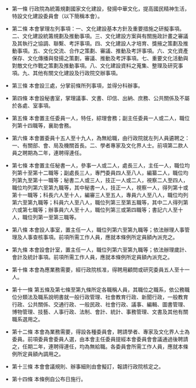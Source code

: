 * 第一條 行政院為統籌規劃國家文化建設，發揚中華文化，提高國民精神生活，特設文化建設委員會（以下簡稱本會）。

* 第二條 本會掌理左列事項：一、文化建設基本方針及重要措施之研擬事項。二、文化建設統籌規劃及推動事項。三、文化建設方案與有關施政計畫之審議及其執行之協調、聯繫、考評事項。四、文化建設人才培育、獎掖之策劃及推動事項。五、文化交流、合作之策劃、審議、推動及考評事項。六、文化資產保存、文化傳播與發揚之策劃，審議、推動及考評事項。七、重要文化活動與對敵文化作戰之策劃及推動事項。八、文化建設資料之蒐集、整理及研究事項。九、其他有關文化建設及行政院交辦事項。

* 第三條 本會設三處，分掌前條所列事項，並得分科辦事。

* 第四條 本會設秘書室，掌理議事、文書、印信、出納、庶務、公共關係及不屬於各處、室事項。

* 第五條 本會置主任委員一人，特任，綜理會務；副主任委員一人或二人，職位列第十四職等，襄助會務。

* 第六條 本會置委員十五人至十九人，為無給職，由行政院就左列人員遴聘之：一、有關部、會、局及機關首長。二、學者專家及文化界人士。前項第二款人員之聘期為二年，連聘得連任。

* 第七條 本會置主任秘書一人，參事一人或二人，處長三人，主任一人，職位均列第十至第十二職等；副處長三人，專門委員四人至八人，編纂二人，職位均列第九至第十一職等；秘書二人或三人，技正一人或二人，視察二人至四人，職位均列第六至第九職等，其中秘書一人，技正一人，視察一人，得列第十或第十一職等；科長六人至十人，編審三人至五人，專員六人至八人，職位均列第六至第九職等；科員六人至八人，職位列第三至第五職等，其中二人得列第六或第七職等；辦事員六人至十人，職位列第三或第四職等；書記六人至十人，職位列第一至第三職等。

* 第八條 本會設人事室，置主任一人，職位列第六至第九職等；依法辦理人事管理及人事查核事項。前項所需工作人員，應就本條例所定員額內派充之。

* 第九條 本會設會計室，置主任一人，職位列第六至第九職等；依法辦理歲計、會計及統計事項。前項所需工作人員，應就本條例所定員額內派充之。

* 第十條 本會為應業務需要，經行政院核准，得聘用顧問或研究委員五人至十一人。

* 第十一條 第五條及第七條至第九條所定各職稱人員，其職位之職系，依公務職位分類法及職系說明書就一般行政管理、社會教育行政、新聞行政，一般教育行政、公共關係、交通行政、一般民政、社會行政、議事、編輯、圖書管理、博物管理、技藝、人事行政、法制、會計、統計、事務管理、文書及其他有關職系選用之。

* 第十二條 本會為業務需要，得設各種委員會，聘請學者、專家及文化界人士為委員。前項委員會委員人選，由本會主任委員提經本會委員會會議通過後聘請之，任期二年，連聘得連任，均為無給職。各委員會所需工作人員，應就本條例所定員額內調用之。

* 第十三條 本會會議規則、辦事細則由會擬訂，報請行政院核定之。

* 第十四條 本條例自公布日施行。

